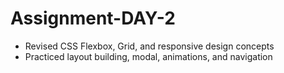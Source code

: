 # Assignment-DAY-2
- Revised CSS Flexbox, Grid, and responsive design concepts
- Practiced layout building, modal, animations, and navigation
